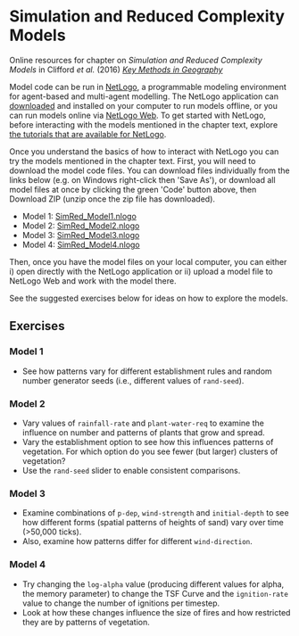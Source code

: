 # Simulation and Reduced Complexity Models
Online resources for chapter on _Simulation and Reduced Complexity Models_ in Clifford _et al._ (2016) [_Key Methods in Geography_](https://uk.sagepub.com/en-gb/eur/key-methods-in-geography/book242938)

Model code can be run in [NetLogo](http://ccl.northwestern.edu/netlogo/), a programmable modeling environment for agent-based and multi-agent modelling. The NetLogo application can [downloaded](http://ccl.northwestern.edu/netlogo/download.shtml) and installed on your computer to run models offline, or you can run models online via [NetLogo Web](http://www.netlogoweb.org/launch). To get started with NetLogo, before interacting with the models mentioned in the chapter text, explore [the tutorials that are available for NetLogo](https://ccl.northwestern.edu/netlogo/docs/). 

Once you understand the basics of how to interact with NetLogo you can try the models mentioned in the chapter text. First, you will need to download the model code files. You can download files individually from the links below (e.g. on Windows right-click then 'Save As'), or download all model files at once by clicking the green 'Code' button above, then Download ZIP (unzip once the zip file has downloaded).

- Model 1: [SimRed_Model1.nlogo](https://raw.githubusercontent.com/jamesdamillington/KeyMethodsInGeography/master/SimRed_Model1.nlogo)
- Model 2: [SimRed_Model2.nlogo](https://raw.githubusercontent.com/jamesdamillington/KeyMethodsInGeography/master/SimRed_Model2.nlogo)
- Model 3: [SimRed_Model3.nlogo](https://raw.githubusercontent.com/jamesdamillington/KeyMethodsInGeography/master/SimRed_Model3.nlogo)
- Model 4: [SimRed_Model4.nlogo](https://raw.githubusercontent.com/jamesdamillington/KeyMethodsInGeography/master/SimRed_Model4.nlogo)

Then, once you have the model files on your local computer, you can either i) open directly with the NetLogo application or ii) upload a model file to NetLogo Web and work with the model there. 

See the suggested exercises below for ideas on how to explore the models.

## Exercises

### Model 1
- See how patterns vary for different establishment rules and random number generator seeds (i.e., different values of `rand-seed`).

### Model 2
- Vary values of `rainfall-rate` and `plant-water-req` to examine the influence on number and patterns of plants that grow and spread.
- Vary the establishment option to see how this influences patterns of vegetation. For which option do you see fewer (but larger) clusters of vegetation?
- Use the `rand-seed` slider to enable consistent comparisons.

### Model 3
- Examine combinations of `p-dep`, `wind-strength` and `initial-depth` to see how different forms (spatial patterns of heights of sand) vary over time (>50,000 ticks).
- Also, examine how patterns differ for different `wind-direction`.

### Model 4
- Try changing the `log-alpha` value (producing different values for alpha, the memory parameter) to change the TSF Curve and the `ignition-rate` value to change the number of ignitions per timestep.
- Look at how these changes influence the size of fires and how restricted they are by patterns of vegetation.
